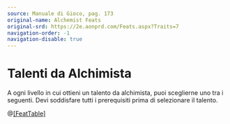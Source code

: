 ```yaml
---
source: Manuale di Gioco, pag. 173
original-name: Alchemist Feats
original-srd: https://2e.aonprd.com/Feats.aspx?Traits=7
navigation-order: -1
navigation-disable: true
---
```


# Talenti da Alchimista

A ogni livello in cui ottieni un talento da alchimista, puoi sceglierne uno tra
i seguenti. Devi soddisfare tutti i prerequisiti prima di selezionare il
talento.

@[[FeatTable]](/classi/alchimista/talenti)
